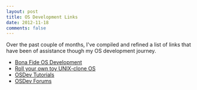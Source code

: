 ```yaml
---
layout: post
title: OS Development Links
date: 2012-11-18
comments: false
---
```


Over the past couple of months, I've compiled and refined a list of links that have been of assistance though my OS development journey.

* [Bona Fide OS Development](http://www.osdever.net/bkerndev/index.php)
* [Roll your own toy UNIX-clone OS](http://www.jamesmolloy.co.uk/tutorial_html/index.html)
* [OSDev Tutorials](http://wiki.osdev.org/Tutorials)
* [OSDev Forums](http://forum.osdev.org/)

